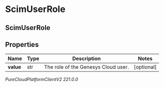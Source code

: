 # ScimUserRole

## ScimUserRole

## Properties

|Name | Type | Description | Notes|
|------------ | ------------- | ------------- | -------------|
| **value** | str | The role of the Genesys Cloud user. | [optional] |



_PureCloudPlatformClientV2 221.0.0_
